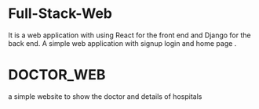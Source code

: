 

# Full-Stack-Web
It is a web application with using React for the front end and Django for the back end.
A simple web application with signup login and home page .



# DOCTOR_WEB
a simple website to show the doctor and details of hospitals


